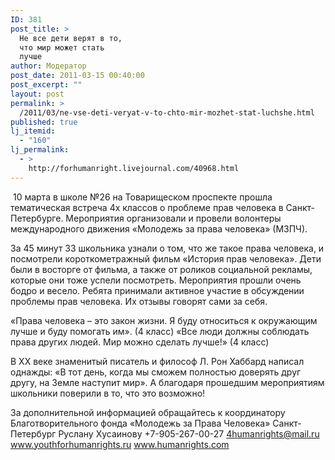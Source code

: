 ```yaml
---
ID: 381
post_title: >
  Не все дети верят в то,
  что мир может стать
  лучше
author: Модератор
post_date: 2011-03-15 00:40:00
post_excerpt: ""
layout: post
permalink: >
  /2011/03/ne-vse-deti-veryat-v-to-chto-mir-mozhet-stat-luchshe.html
published: true
lj_itemid:
  - "160"
lj_permalink:
  - >
    http://forhumanright.livejournal.com/40968.html
---
```

&nbsp;10 марта в школе №26 на Товарищеском проспекте прошла тематическая встреча 4х классов о проблеме прав человека в Санкт-Петербурге. Мероприятия организовали и провели волонтеры международного движения &laquo;Молодежь за права человека&raquo; (МЗПЧ). 

За 45 минут 33 школьника узнали о том, что же такое права человека, и посмотрели короткометражный фильм &laquo;История прав человека&raquo;. Дети были в восторге от фильма, а также от роликов социальной рекламы, которые они тоже успели посмотреть. Мероприятия прошли очень бодро и весело. Ребята принимали активное участие в обсуждении проблемы прав человека. Их отзывы говорят сами за себя.

&laquo;Права человека &ndash; это закон жизни. Я буду относиться к окружающим лучше и буду помогать им&raquo;. (4 класс)
&laquo;Все люди должны соблюдать права других людей. Мир можно сделать лучше!&raquo; (4 класс)

В ХХ веке знаменитый писатель и философ Л. Рон Хаббард написал однажды: &laquo;В тот день, когда мы сможем полностью доверять друг другу, на Земле наступит мир&raquo;. А благодаря прошедшим мероприятиям школьники поверили в то, что это возможно!

За дополнительной информацией обращайтесь к координатору
Благотворительного фонда &laquo;Молодежь за Права Человека&raquo; Санкт-Петербург
Руслану Хусаинову
+7-905-267-00-27
4humanrights@mail.ru
www.youthforhumanrights.ru
www.humanrights.com